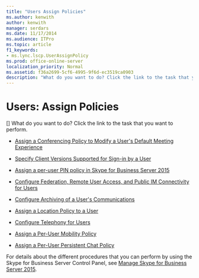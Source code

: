 ```yaml
---
title: "Users Assign Policies"
ms.author: kenwith
author: kenwith
manager: serdars
ms.date: 11/17/2014
ms.audience: ITPro
ms.topic: article
f1_keywords:
- ms.lync.lscp.UserAssignPolicy
ms.prod: office-online-server
localization_priority: Normal
ms.assetid: f36a2699-5cf6-4995-9f6d-ec3519ca0903
description: "What do you want to do? Click the link to the task that you want to perform."
---
```


# Users: Assign Policies
[]
What do you want to do? Click the link to the task that you want to perform.
  
- [Assign a Conferencing Policy to Modify a User's Default Meeting Experience](http://technet.microsoft.com/library/72f12c72-65f7-44fe-ab81-0f57cb2f87d1.aspx)
    
- [Specify Client Versions Supported for Sign-in by a User](http://technet.microsoft.com/library/f7e8ba2f-62dc-4e7d-8b63-682986f10240.aspx)
    
- [Assign a per-user PIN policy in Skype for Business Server 2015](../../manage/authentication/assign-a-per-user-pin-policy.md)
    
- [Configure Federation, Remote User Access, and Public IM Connectivity for Users](http://technet.microsoft.com/library/736fcaad-9f95-4896-b767-e199d86a00a4.aspx)
    
- [Configure Archiving of a User's Communications](http://technet.microsoft.com/library/a12ca483-b235-460f-b3fe-130fb3087264.aspx)
    
- [Assign a Location Policy to a User](http://technet.microsoft.com/library/343f2de3-a0ae-4403-8456-6e520b579d32.aspx)
    
- [Configure Telephony for Users](http://technet.microsoft.com/library/4546432e-c839-4517-a2c5-bc0d4d8c6a03.aspx)
    
- [Assign a Per-User Mobility Policy](http://technet.microsoft.com/library/d8bf997f-4bc7-48d3-973b-323505f55e9d.aspx)
    
- [Assign a Per-User Persistent Chat Policy](http://technet.microsoft.com/library/e22168f2-fde1-4f0a-b194-1fc881436822.aspx)
    
For details about the different procedures that you can perform by using the Skype for Business Server Control Panel, see [Manage Skype for Business Server 2015](../../manage/manage.md).

